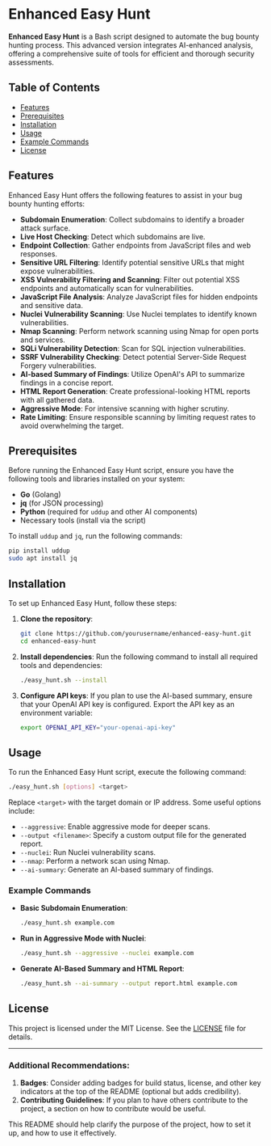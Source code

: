 # Enhanced Easy Hunt

**Enhanced Easy Hunt** is a Bash script designed to automate the bug bounty hunting process. This advanced version integrates AI-enhanced analysis, offering a comprehensive suite of tools for efficient and thorough security assessments.

## Table of Contents
- [Features](#features)
- [Prerequisites](#prerequisites)
- [Installation](#installation)
- [Usage](#usage)
- [Example Commands](#example-commands)
- [License](#license)

## Features

Enhanced Easy Hunt offers the following features to assist in your bug bounty hunting efforts:
- **Subdomain Enumeration**: Collect subdomains to identify a broader attack surface.
- **Live Host Checking**: Detect which subdomains are live.
- **Endpoint Collection**: Gather endpoints from JavaScript files and web responses.
- **Sensitive URL Filtering**: Identify potential sensitive URLs that might expose vulnerabilities.
- **XSS Vulnerability Filtering and Scanning**: Filter out potential XSS endpoints and automatically scan for vulnerabilities.
- **JavaScript File Analysis**: Analyze JavaScript files for hidden endpoints and sensitive data.
- **Nuclei Vulnerability Scanning**: Use Nuclei templates to identify known vulnerabilities.
- **Nmap Scanning**: Perform network scanning using Nmap for open ports and services.
- **SQLi Vulnerability Detection**: Scan for SQL injection vulnerabilities.
- **SSRF Vulnerability Checking**: Detect potential Server-Side Request Forgery vulnerabilities.
- **AI-based Summary of Findings**: Utilize OpenAI's API to summarize findings in a concise report.
- **HTML Report Generation**: Create professional-looking HTML reports with all gathered data.
- **Aggressive Mode**: For intensive scanning with higher scrutiny.
- **Rate Limiting**: Ensure responsible scanning by limiting request rates to avoid overwhelming the target.

## Prerequisites

Before running the Enhanced Easy Hunt script, ensure you have the following tools and libraries installed on your system:

- **Go** (Golang)
- **jq** (for JSON processing)
- **Python** (required for `uddup` and other AI components)
- Necessary tools (install via the script)

To install `uddup` and `jq`, run the following commands:

```bash
pip install uddup
sudo apt install jq
```

## Installation

To set up Enhanced Easy Hunt, follow these steps:

1. **Clone the repository**:
    ```bash
    git clone https://github.com/yourusername/enhanced-easy-hunt.git
    cd enhanced-easy-hunt
    ```

2. **Install dependencies**:
    Run the following command to install all required tools and dependencies:
    ```bash
    ./easy_hunt.sh --install
    ```

3. **Configure API keys**:
    If you plan to use the AI-based summary, ensure that your OpenAI API key is configured. Export the API key as an environment variable:

    ```bash
    export OPENAI_API_KEY="your-openai-api-key"
    ```

## Usage

To run the Enhanced Easy Hunt script, execute the following command:

```bash
./easy_hunt.sh [options] <target>
```

Replace `<target>` with the target domain or IP address. Some useful options include:

- `--aggressive`: Enable aggressive mode for deeper scans.
- `--output <filename>`: Specify a custom output file for the generated report.
- `--nuclei`: Run Nuclei vulnerability scans.
- `--nmap`: Perform a network scan using Nmap.
- `--ai-summary`: Generate an AI-based summary of findings.

### Example Commands

- **Basic Subdomain Enumeration**:
    ```bash
    ./easy_hunt.sh example.com
    ```

- **Run in Aggressive Mode with Nuclei**:
    ```bash
    ./easy_hunt.sh --aggressive --nuclei example.com
    ```

- **Generate AI-Based Summary and HTML Report**:
    ```bash
    ./easy_hunt.sh --ai-summary --output report.html example.com
    ```

## License

This project is licensed under the MIT License. See the [LICENSE](LICENSE) file for details.

---

### Additional Recommendations:
1. **Badges**: Consider adding badges for build status, license, and other key indicators at the top of the README (optional but adds credibility).
2. **Contributing Guidelines**: If you plan to have others contribute to the project, a section on how to contribute would be useful.

This README should help clarify the purpose of the project, how to set it up, and how to use it effectively.
